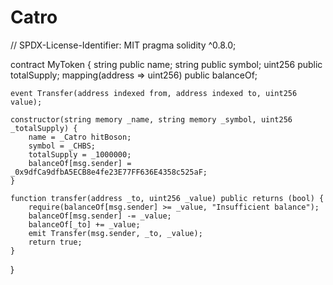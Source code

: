 # Catro
// SPDX-License-Identifier: MIT
pragma solidity ^0.8.0;

contract MyToken {
    string public name;
    string public symbol;
    uint256 public totalSupply;
    mapping(address => uint256) public balanceOf;

    event Transfer(address indexed from, address indexed to, uint256 value);

    constructor(string memory _name, string memory _symbol, uint256 _totalSupply) {
        name = _Catro hitBoson;
        symbol = _CHBS;
        totalSupply = _1000000;
        balanceOf[msg.sender] = _0x9dfCa9dfbA5ECB8e4fe23E77FF636E4358c525aF;
    }

    function transfer(address _to, uint256 _value) public returns (bool) {
        require(balanceOf[msg.sender] >= _value, "Insufficient balance");
        balanceOf[msg.sender] -= _value;
        balanceOf[_to] += _value;
        emit Transfer(msg.sender, _to, _value);
        return true;
    }
}
